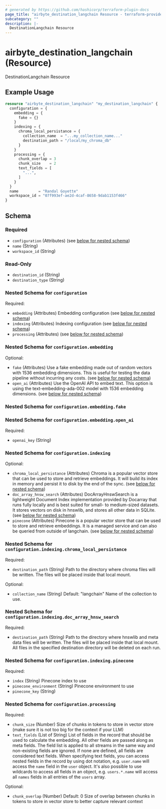 ```yaml
---
# generated by https://github.com/hashicorp/terraform-plugin-docs
page_title: "airbyte_destination_langchain Resource - terraform-provider-airbyte"
subcategory: ""
description: |-
  DestinationLangchain Resource
---
```


# airbyte_destination_langchain (Resource)

DestinationLangchain Resource

## Example Usage

```terraform
resource "airbyte_destination_langchain" "my_destination_langchain" {
  configuration = {
    embedding = {
      fake = {}
    }
    indexing = {
      chroma_local_persistance = {
        collection_name  = "...my_collection_name..."
        destination_path = "/local/my_chroma_db"
      }
    }
    processing = {
      chunk_overlap = 3
      chunk_size    = 2
      text_fields = [
        "...",
      ]
    }
  }
  name         = "Randal Goyette"
  workspace_id = "07f993ef-ae2d-4caf-8658-9dab1153f466"
}
```

<!-- schema generated by tfplugindocs -->
## Schema

### Required

- `configuration` (Attributes) (see [below for nested schema](#nestedatt--configuration))
- `name` (String)
- `workspace_id` (String)

### Read-Only

- `destination_id` (String)
- `destination_type` (String)

<a id="nestedatt--configuration"></a>
### Nested Schema for `configuration`

Required:

- `embedding` (Attributes) Embedding configuration (see [below for nested schema](#nestedatt--configuration--embedding))
- `indexing` (Attributes) Indexing configuration (see [below for nested schema](#nestedatt--configuration--indexing))
- `processing` (Attributes) (see [below for nested schema](#nestedatt--configuration--processing))

<a id="nestedatt--configuration--embedding"></a>
### Nested Schema for `configuration.embedding`

Optional:

- `fake` (Attributes) Use a fake embedding made out of random vectors with 1536 embedding dimensions. This is useful for testing the data pipeline without incurring any costs. (see [below for nested schema](#nestedatt--configuration--embedding--fake))
- `open_ai` (Attributes) Use the OpenAI API to embed text. This option is using the text-embedding-ada-002 model with 1536 embedding dimensions. (see [below for nested schema](#nestedatt--configuration--embedding--open_ai))

<a id="nestedatt--configuration--embedding--fake"></a>
### Nested Schema for `configuration.embedding.fake`


<a id="nestedatt--configuration--embedding--open_ai"></a>
### Nested Schema for `configuration.embedding.open_ai`

Required:

- `openai_key` (String)



<a id="nestedatt--configuration--indexing"></a>
### Nested Schema for `configuration.indexing`

Optional:

- `chroma_local_persistance` (Attributes) Chroma is a popular vector store that can be used to store and retrieve embeddings. It will build its index in memory and persist it to disk by the end of the sync. (see [below for nested schema](#nestedatt--configuration--indexing--chroma_local_persistance))
- `doc_array_hnsw_search` (Attributes) DocArrayHnswSearch is a lightweight Document Index implementation provided by Docarray that runs fully locally and is best suited for small- to medium-sized datasets. It stores vectors on disk in hnswlib, and stores all other data in SQLite. (see [below for nested schema](#nestedatt--configuration--indexing--doc_array_hnsw_search))
- `pinecone` (Attributes) Pinecone is a popular vector store that can be used to store and retrieve embeddings. It is a managed service and can also be queried from outside of langchain. (see [below for nested schema](#nestedatt--configuration--indexing--pinecone))

<a id="nestedatt--configuration--indexing--chroma_local_persistance"></a>
### Nested Schema for `configuration.indexing.chroma_local_persistance`

Required:

- `destination_path` (String) Path to the directory where chroma files will be written. The files will be placed inside that local mount.

Optional:

- `collection_name` (String) Default: "langchain"
Name of the collection to use.


<a id="nestedatt--configuration--indexing--doc_array_hnsw_search"></a>
### Nested Schema for `configuration.indexing.doc_array_hnsw_search`

Required:

- `destination_path` (String) Path to the directory where hnswlib and meta data files will be written. The files will be placed inside that local mount. All files in the specified destination directory will be deleted on each run.


<a id="nestedatt--configuration--indexing--pinecone"></a>
### Nested Schema for `configuration.indexing.pinecone`

Required:

- `index` (String) Pinecone index to use
- `pinecone_environment` (String) Pinecone environment to use
- `pinecone_key` (String)



<a id="nestedatt--configuration--processing"></a>
### Nested Schema for `configuration.processing`

Required:

- `chunk_size` (Number) Size of chunks in tokens to store in vector store (make sure it is not too big for the context if your LLM)
- `text_fields` (List of String) List of fields in the record that should be used to calculate the embedding. All other fields are passed along as meta fields. The field list is applied to all streams in the same way and non-existing fields are ignored. If none are defined, all fields are considered text fields. When specifying text fields, you can access nested fields in the record by using dot notation, e.g. `user.name` will access the `name` field in the `user` object. It's also possible to use wildcards to access all fields in an object, e.g. `users.*.name` will access all `names` fields in all entries of the `users` array.

Optional:

- `chunk_overlap` (Number) Default: 0
Size of overlap between chunks in tokens to store in vector store to better capture relevant context


